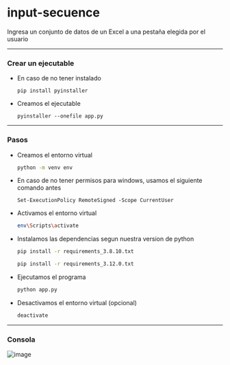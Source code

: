 # input-secuence
Ingresa un conjunto de datos de un Excel a una pestaña elegida por el usuario

---

### Crear un ejecutable

- En caso de no tener instalado
    ```
    pip install pyinstaller
    ```
- Creamos el ejecutable
    ```
    pyinstaller --onefile app.py
    ```

---

### Pasos

- Creamos el entorno virtual
    ```bash
    python -m venv env
    ```
- En caso de no tener permisos para windows, usamos el siguiente comando antes
    ```
    Set-ExecutionPolicy RemoteSigned -Scope CurrentUser
    ```
- Activamos el entorno virtual
    ```bash
    env\Scripts\activate
    ```
- Instalamos las dependencias segun nuestra version de python
    ```bash
    pip install -r requirements_3.8.10.txt
    ```
    ```bash
    pip install -r requirements_3.12.0.txt
    ```
- Ejecutamos el programa
    ```bash
    python app.py
    ```
- Desactivamos el entorno virtual (opcional)
    ```bash
    deactivate
    ```

---

### Consola

![image](https://github.com/Fabian-Martinez-Rincon/input-secuence/assets/55964635/64c45cf4-2922-4f8e-85c5-c4cf90ecd4ff)